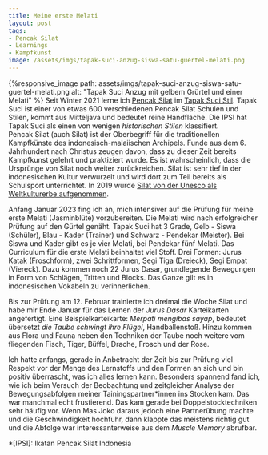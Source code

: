 ```yaml
---
title: Meine erste Melati
layout: post
tags:
- Pencak Silat
- Learnings
- Kampfkunst
image: /assets/imgs/tapak-suci-anzug-siswa-satu-guertel-melati.png 
---
```

{%responsive_image path: assets/imgs/tapak-suci-anzug-siswa-satu-guertel-melati.png
alt: "Tapak Suci Anzug mit gelbem Grürtel und einer Melati"  %}
Seit Winter 2021 lerne ich [Pencak Silat](
https://www.tapak-suci.de/was-ist-pencak-silat/) 
im [Tapak Suci Stil](
https://www.tapak-suci.de/der-stil-tapak-suci/der-stil-tapak-suci/). 
Tapak Suci ist einer von etwas 600 verschiedenen Pencak Silat
Schulen und Stilen,
kommt aus Mitteljava und bedeutet reine Handfläche. 
Die IPSI hat Tapak Suci als einen von wenigen *historischen Stilen* klassifiert.  
Pencak Silat (auch Silat) ist der Oberbegriff für die traditionellen Kampfkünste 
des indonesisch-malaiischen Archipels.
Funde aus dem 6. Jahrhundert nach Christus zeugen davon, 
dass zu dieser Zeit bereits Kampfkunst gelehrt und praktiziert wurde.
Es ist wahrscheinlich, dass die Ursprünge von Silat noch weiter zurückreichen.
Silat ist sehr tief in der indonesischen Kultur verwurzelt
und wird dort zum Teil bereits als Schulsport unterrichtet.
In 2019 wurde [Silat von der Unesco als Weltkulturerbe aufgenommen](
https://ich.unesco.org/en/RL/silat-01504).<!--break-->

Anfang Januar 2023 fing ich an, 
mich intensiver auf die Prüfung für meine erste Melati (Jasminblüte) vorzubereiten.
Die Melati wird nach erfolgreicher Prüfung auf den Gürtel genäht.
Tapak Suci hat 3 Grade, Gelb - Siswa (Schüler), Blau - Kader (Trainer) 
und Schwarz - Pendekar (Meister). 
Bei Siswa und Kader gibt es je vier Melati, bei Pendekar fünf Melati. 
Das Curriculum für die erste Melati beinhaltet viel Stoff. 
Drei Formen: Jurus Katak (Froschform),
zwei Schrittformen, Segi Tiga (Dreieck), Segi Empat (Viereck). 
Dazu kommen noch 22 Jurus Dasar, grundlegende Bewegungen
in Form von Schlägen, Tritten und Blocks.
Das Ganze gilt es in indonesischen Vokabeln zu verinnerlichen.

Bis zur Prüfung am 12. Februar trainierte ich dreimal die Woche Silat 
und habe mir Ende Januar für das Lernen der *Jurus Dasar* Karteikarten angefertigt.
Eine Beispielkarteikarte: *Merpati mengibas sayap*, 
bedeutet übersetzt *die Taube schwingt ihre Flügel*, Handballenstoß.
Hinzu kommen aus Flora und Fauna neben den Techniken der Taube 
noch weitere vom fliegenden Fisch, Tiger, Büffel, Drache, Frosch und der Rose. 

Ich hatte anfangs, gerade in Anbetracht der Zeit bis zur Prüfung
viel Respekt vor der Menge des Lernstoffs und den Formen an sich
und bin positiv überrascht, was ich alles lernen kann.
Besonders spannend fand ich, 
wie ich beim Versuch der Beobachtung und zeitgleicher Analyse der Bewegungsabfolgen
meiner Tainingspartner\*innen ins Stocken kam.
Das war manchmal echt frustierend. 
Das kam gerade bei Doppelstocktechniken sehr häufig vor.
Wenn Mas Joko daraus jedoch eine Partnerübung machte und die Geschwindigkeit
hochfuhr, dann klappte das meistens richtig gut 
und die Abfolge war interessanterweise aus dem *Muscle Memory* abrufbar.

*[IPSI]: Ikatan Pencak Silat Indonesia
